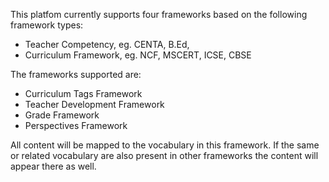 This platfom currently supports four frameworks based on the following framework types:

- Teacher Competency, eg. CENTA, B.Ed,  
- Curriculum Framework, eg. NCF, MSCERT, ICSE, CBSE

The frameworks supported are:
- Curriculum Tags Framework
- Teacher Development Framework
- Grade Framework
- Perspectives Framework

All content will be mapped to the vocabulary in this framework. If the same or related vocabulary are also present in other frameworks the content will appear there as well.
